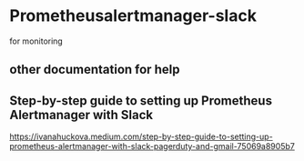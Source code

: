 # Prometheusalertmanager-slack
for monitoring 
## other documentation for help 
## Step-by-step guide to setting up Prometheus Alertmanager with Slack
https://ivanahuckova.medium.com/step-by-step-guide-to-setting-up-prometheus-alertmanager-with-slack-pagerduty-and-gmail-75069a8905b7
